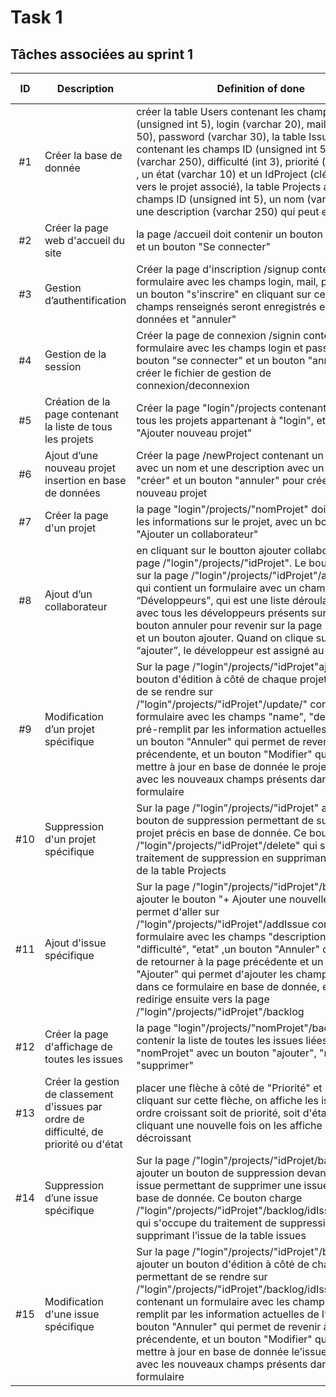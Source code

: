 # Task 1

## Tâches associées au sprint 1

| ID | Description | Definition of done | Développeur | État | Issue associée | Coût |
| :-: | -- | -- | :-: | :-: | :-: | :-: |
| #1 | Créer la base de donnée | créer la table Users contenant les champs ID (unsigned int 5), login (varchar 20), mail (varchar 50), password (varchar 30), la table Issues contenant les champs ID (unsigned int 5), descriptif (varchar 250), difficulté (int 3), priorité (varchar 10) , un état (varchar 10) et un IdProject (clé étrangère vers le projet associé),  la table Projects avec les champs ID (unsigned int 5), un nom (varchar 40), une description (varchar 250) qui peut etre null| Fatima | DONE | 1, 3, 5 | 1/2 |
|#2|Créer la page web d'accueil du site | la page  /accueil doit contenir un bouton "S'inscrire" et un bouton "Se connecter"| Claire|DONE| 1 | 1/2 |
|#3| Gestion d’authentification |Créer la page d'inscription /signup contenant un formulaire avec les champs login, mail, password et un bouton "s'inscrire" en cliquant sur ce boutton les champs renseignés seront enregistrés en bases de données   et "annuler" | Fatima| DONE | 1 | 1/2 | 
|#4|Gestion de la session | Créer la page de connexion  /signin contenant un formulaire avec les champs login et password, un bouton "se connecter" et un bouton "annuler" et créer le fichier de gestion de connexion/deconnexion | Cyril| DONE | 2 | 1/2 |
|#5|Création de la page contenant la liste de tous les projets |Créer la page "login"/projects contenant la liste de tous les projets appartenant à "login", et un bouton "Ajouter nouveau projet"| Cyril |DONE| 3 | 1/2 |
|#6|Ajout d’une nouveau projet insertion en base de données|Créer la page /newProject contenant un formulaire avec un nom et une description avec un bouton "créer" et un bouton "annuler" pour créer un nouveau projet| Claire |DONE| 3 | 1/2 |
|#7|Créer la page d'un projet | la page "login"/projects/"nomProjet" doit contenir les informations sur le projet, avec un bouton "Ajouter un collaborateur"| Claire |DONE| 4 | 1/2 |
|#8|Ajout d’un collaborateur |en cliquant sur le boutton ajouter collaborateur sur la page /"login"/projects/"idProjet". Le bouton renvoie sur la page /"login"/projects/"idProjet"/addMember qui contient un formulaire avec un champ “Développeurs”, qui est une liste déroulante remplit avec tous les développeurs présents sur le projet, un bouton annuler pour revenir sur la page précédente, et un bouton ajouter. Quand on clique sur le bouton “ajouter”, le développeur est assigné au projet | Cyril |DONE| 4 | 1/2 |
|#9|Modification d’un projet spécifique |Sur la page /"login"/projects/"idProjet"ajouter un bouton d'édition à côté de chaque projet permettant de se rendre sur /"login"/projects/"idProjet"/update/" contenant un formulaire avec les champs "name", "description", pré-remplit par les information actuelles de le projet, un bouton "Annuler" qui permet de revenir à la page précendente, et un bouton "Modifier" qui permet de mettre à jour en base de donnée le projet "idProject" avec les nouveaux champs présents dans le formulaire | Cyril |DONE| 22 | 1 |
|#10|Suppression  d'un projet spécifique |Sur la page /"login"/projects/"idProjet" ajouter un bouton de suppression permettant de supprimer un projet précis en base de donnée. Ce bouton charge /"login"/projects/"idProjet"/delete" qui s'occupe du traitement de suppression en supprimant lle projet de la table Projects| Cyril |DONE| 22 | 1 |
|#11|Ajout d'issue spécifique| Sur la page /"login"/projects/"idProjet"/backlog, ajouter le bouton "+ Ajouter une nouvelle issue" qui permet d'aller sur /"login"/projects/"idProjet"/addIssue contenant un formulaire avec les champs "description", "priorité", "difficulté", "etat" ,un bouton "Annuler" qui permet de retourner à la page précédente et un bouton "Ajouter" qui permet d'ajouter les champs entrés dans ce formulaire en base de donnée, et qui redirige ensuite vers la page /"login"/projects/"idProjet"/backlog| Fatima |DONE| 5 | 1/2 |
|#12|Créer la page d'affichage de toutes les issues | la page "login"/projects/"nomProjet"/backlog doit contenir la liste de toutes les issues liées à "nomProjet" avec un bouton "ajouter", "modifier" et "supprimer"|Claire|DONE| 7 | 1 |
| #13 | Créer la gestion de classement d'issues par ordre de difficulté, de priorité ou d'état | placer une flèche à côté de "Priorité" et "Etat". En cliquant sur cette flèche, on affiche les issues par ordre croissant soit de priorité, soit d'état, et en cliquant une nouvelle fois on les affiche par ordre décroissant |Cyril | TODO| 7| 1 |
|#14|Suppression d’une issue spécifique|Sur la page /"login"/projects/"idProjet/backlog" ajouter un bouton de suppression devant chaque issue  permettant de supprimer une issue précise en base de donnée. Ce bouton charge /"login"/projects/"idProjet"/backlog/idIssue/delete" qui s'occupe du traitement de suppression en supprimant l’issue de la table issues|Claire|DONE| 6 | 1/2 |
|#15|Modification d'une issue spécifique | Sur la page /"login"/projects/"idProjet"/backlog ajouter un bouton d'édition à côté de chaque issue permettant de se rendre sur /"login"/projects/"idProjet"/backlog/idIssue/update/" contenant un formulaire avec les champs  pré-remplit par les information actuelles de l’issue, un bouton "Annuler" qui permet de revenir à la page précendente, et un bouton "Modifier" qui permet de mettre à jour en base de donnée le’issue "idIssue" avec les nouveaux champs présents dans le formulaire|Claire|DONE| 6 | 1/2 |


